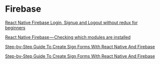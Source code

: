 # Firebase
<!--- 4 Articles-->

[React Native Firebase Login, Signup and Logout without redux for beginners](https://medium.com/@sunilk/react-native-firebase-login-signup-and-logout-without-redux-for-beginners-49b9f7fcbbcd)

[React Native Firebase — Checking which modules are installed](https://medium.com/@rudeboykw/react-native-firebase-checking-which-modules-are-installed-a369dbe9da9d)

[Step-by-Step Guide To Create Sign Forms With React Native And Firebase](https://medium.com/@antonderegt/step-by-step-guide-to-create-sign-forms-with-react-native-and-firebase-8d5d49135d46)

[Step-by-Step Guide To Create Sign Forms With React Native And Firebase](https://medium.com/@antonderegt/step-by-step-guide-to-create-sign-forms-with-react-native-and-firebase-8d5d49135d46)